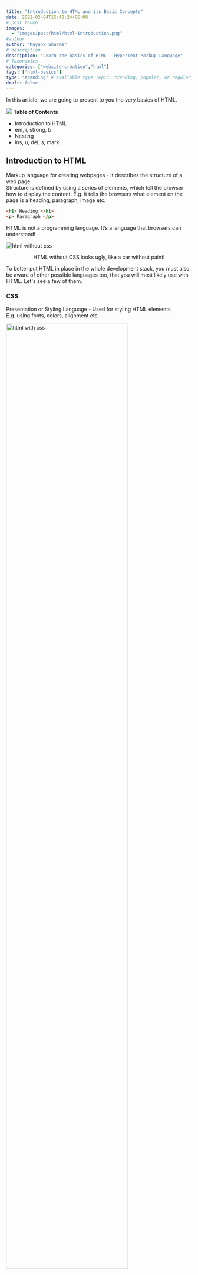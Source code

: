 ```yaml
---
title: "Introduction to HTML and its Basic Concepts"
date: 2022-02-04T15:40:24+06:00
# post thumb
images:
  - "images/post/html/html-introduction.png"
#author
author: "Mayank Sharma"
# description
description: "Learn the basics of HTML - HyperText Markup Language"
# Taxonomies
categories: ["website-creation","html"]
tags: ["html-basics"]
type: "trending" # available type (epic, trending, popular, or regular)
draft: false
---
```


In this article, we are going to present to you the very basics of HTML. 

<div class="toc-mak">
<img src="../../images/pencil.png">
<b>Table of Contents</b>
<ul>
<li>Introduction to HTML</li>
<li>em, i, strong, b</li>
<li>Nesting</li>
<li>ins, u, del, s, mark</li>
</ul>
</div>

## Introduction to HTML

Markup language for creating webpages - It describes the structure of a web page. <br>
Structure is defined by using a series of elements, which tell the browser how to display the content.
E.g. it tells the browsers what element on the page is a heading, paragraph, image etc.

```html
<h1> Heading </h1>
<p> Paragraph </p>
```

HTML is not a programming language. It’s a language that browsers can understand!

<img src="../../../images/post/html/html-without-css.png" alt="html without css">
<p style="text-align:center;"> HTML without CSS looks ugly, like a car without paint! </p>

To better put HTML in place in the whole development stack, you must also be aware of other possible languages too, that you will most likely use with HTML. Let's see a few of them. 

### CSS

Presentation or Styling Language - Used for styling HTML elements <br>
E.g. using fonts, colors, alignment etc. 

<img src="../../../images/post/html/html-with-css.png" alt="html with css" style="width:81%;height:81%;">

```html
<h1 style="color:DodgerBlue;"> Heading </h1>
<p style="color:Tomato;"> Paragraph. </p>
```

Can be extended with Sass/Less.

### Programming languages

* `HTML` - For Content Display/Structure
* `CSS` - For Style & Design
* `JavaScript` - For Dynamic Frontend Programming
* JavaScript, PHP, Python - For Backend Programming
* MySQL, MongoDB - For Database/Storage

Any web-technology has to factor in HTML & CSS, as the visual part of any website is made using them. 
If only HTML & CSS used, such site a site will be called a static website. 


### Development Environment

* **Web Browser** - We will use Google Chrome for HTML & CSS course.
* **Text Editor** - We will use VSS Code.

Now, let's have a look at the broad categories of elements that you wil find in HTML. 

## Block and Inline Elements

Every HTML element has a default display value - block and inline 

### Block-level Elements

* Always start on a new line 
* Take up the full width available 

### Inline Elements

* Does not start on a new line 
* Only takes up as much width as necessary

A block element can contain an inline element. But an inline element cannot contain a block-level element. 

We can change the visual presentation of an element using the CSS display property, say by changing the value of display from "inline" to "block“. But it will not change the basic nature of the element – we will still not be able to nest a block element inside an inline element.

HTML elements have always been categorized as either "block-level" elements or "inline-level" elements. But since this is a presentational characteristic it is nowadays specified by CSS. 

Inside HTML elements, we often use tags. Let's see. 

## HTML Elements and Tags

Elements are markups that define the structure of objects within a page. <br>
E.g. Heading element types – h1, h2 etc 

Paragraph element type - p

<img src="../../../images/post/html/tag-and-element.png" alt="Tag and Element" style="width:54%;height:54%;">

The use of angle brackets (less-than and greater-than) surrounding an element type creates what is known as a tag. <br>
E.g. Heading tags – `<h1> <h2>` etc <br>
Paragraph element - `<p>`

Tags most commonly occur in pairs of opening and closing tags.
<img src="../../../images/post/html/opening-and-closing-tag.png" alt="opening and closing tag" style="width:90%;height:90%;">

An opening tag marks the beginning of an element. <br>
A closing tag marks the end of an element.  <br>
The content that falls between the opening and closing tags is the content of that element. 

### Self Closing Tags 

Not all elements consist of opening and closing tags. Some elements simply receive their content or behavior from attributes within a single tag. (Remnant of XHTML)

```html
<br>     Valid in HTML5
<br/>   Valid in HTML5 & XHTML
```

Such HTML elements have no content. So, these elements are called empty elements. <br>
Some common self-closing elements:

<table style="width:100%">
  <tr>
    <th> br </th>
    <th> link </th>
    <th> hr </th>
    <th> img </th>
    <th> meta </th>
  </tr>
</table>

### Attributes

Attributes are properties used to provide additional information about an element. 
Attributes are defined within the opening tag, after an element’s name. 

Format: attribute name = attribute value. 

For example:
<img src="../../../images/post/html/attribute.png" alt="attribute" style="width:99%;height:99%;">

The most common attributes include: 
* the id attribute, which identifies an element
* the class attribute, which classifies an element
* the src attribute, which specifies a source for embeddable content, e.g. an image in `<img>` tag
* the href attribute, which provides a hyperlink reference to a linked resource, e.g. in `<a>` tag.

### Important Tips

* Do not forget to put the End Tag where it’s required. Unexpected results and errors may occur.
* HTML is not case sensitive. But as far as possible always use lowercase tag names.

<div class="toc-mak">
  <img src="../../../images/pencil.png">
  <b>Note</b><br>

    This HTML course follows the latest HTML5 standard.
</div>

<hr>

## HTML Document Structure

All HTML documents have a defined structure that includes these elements:

`<!DOCTYPE html>,   <html>,   <head>,   <body>`

### The document type declaration 

Informs web browsers which version of HTML is being used. Placed at the very beginning of the HTML document. This course follows the latest version of HTML - HTML5 standard.

So, our document type declaration is `<!DOCTYPE html>` 
<img src="../../../images/post/html/html-document-structure.png" alt="html document structure" style="width:99%;height:99%;">

### `<html>` element 

It is the root element of an HTML page. HTML document begins with `<html>` and ends with `</html>`.

### `<head>` element

* Inside the `<html>` element
* Identifies the top of the document. Contains meta information about the HTML page.
* The content inside the `<head>` element is not displayed on the web page.

### `<body>` element

* Inside the `<html>` element
* Identifies the body of the document.
* All of the visible content within the web page lies within the `<body>` element. 

<hr>

## Nested Elements

HTML elements can be nested - i.e. HTML elements can contain other elements

```html
<!DOCTYPE html>
<html>
  <head>
     <meta charset="utf-8">
     <title>Cheers2Freedom</title>
  </head>
  <body>
     <h1>New Heading</h1>
     <p>New Paragraph.</p>
  </body>
</html>
```

When elements are nested, indent them to keep the document structure well organized and legible. 

<hr>

## HTML & CSS Comments

HTML comments start with `<!--` and end with `-->` 

CSS comments start with `/*` and end with `*/`

<div class="toc-mak">
  <img src="../../../images/pencil.png">
  <b>Note</b><br>

    To comment out any line or multiple lines in VS Code: ctrl + /
</div>

<hr>

## Semantic HTML

We need to learn about which HTML elements are best used for which type of content.

There are two aspects to it:
* We need to understand how elements are visually displayed on a web page - For end user experience
* We need to understand what different elements mean semantically - For browser, search engines etc.

Semantic code describes the meaning of content on a page, regardless of the style or appearance of that content. 

Semantic code encourages web designers to write code that describes the content rather than how that content should look.

<div class="toc-mak">
  <img src="../../../images/pencil.png">
  <b>Useful VS Code Shortcuts</b><br>

To insert boilerplate html code: `! + tab`      OR     `! + enter`  

To comment out any line or multiple lines: `ctrl + /`

Autoformat: `alt + shift + f` 
</div>

<br>

<div class="mak-embed-container">
<iframe width="100%" height="100%"
title="Introduction to HTML and CSS (in English)"
src="https://www.youtube.com/embed/-_q5Yu-ZdoI" frameborder="0" allowfullscreen>
</iframe>
</div>

<br>

<script src="../../js/code-block-script.js"></script>
<link rel="stylesheet" href="../../css/code-block-style.css">
